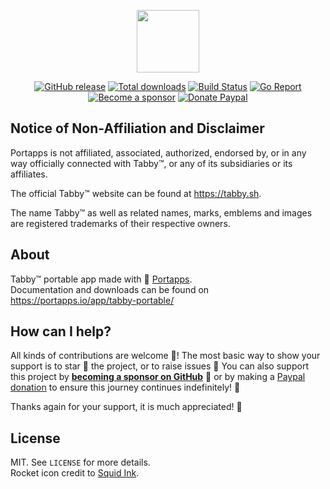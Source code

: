 <p align="center"><a href="https://portapps.io/app/tabby-portable/" target="_blank"><img width="100" src="https://github.com/portapps/tabby-portable/blob/master/res/papp.png"></a></p>

<p align="center">
  <a href="https://portapps.io/app/tabby-portable/#download"><img src="https://img.shields.io/github/release/portapps/tabby-portable.svg?style=flat-square" alt="GitHub release"></a>
  <a href="https://portapps.io/app/tabby-portable/#download"><img src="https://img.shields.io/github/downloads/portapps/tabby-portable/total.svg?style=flat-square" alt="Total downloads"></a>
  <a href="https://github.com/portapps/tabby-portable/actions?workflow=build"><img src="https://img.shields.io/github/workflow/status/portapps/tabby-portable/build?label=build&logo=github&style=flat-square" alt="Build Status"></a>
  <a href="https://goreportcard.com/report/github.com/portapps/tabby-portable"><img src="https://goreportcard.com/badge/github.com/portapps/tabby-portable?style=flat-square" alt="Go Report"></a>
  <br /><a href="https://github.com/sponsors/crazy-max"><img src="https://img.shields.io/badge/sponsor-crazy--max-181717.svg?logo=github&style=flat-square" alt="Become a sponsor"></a>
  <a href="https://www.paypal.me/crazyws"><img src="https://img.shields.io/badge/donate-paypal-00457c.svg?logo=paypal&style=flat-square" alt="Donate Paypal"></a>
</p>

## Notice of Non-Affiliation and Disclaimer

Portapps is not affiliated, associated, authorized, endorsed by, or in any way officially connected with Tabby™,
or any of its subsidiaries or its affiliates.

The official Tabby™ website can be found at https://tabby.sh.

The name Tabby™ as well as related names, marks, emblems and images are registered trademarks of their respective
owners.

## About

Tabby™ portable app made with 🚀 [Portapps](https://portapps.io).<br />
Documentation and downloads can be found on https://portapps.io/app/tabby-portable/

## How can I help?

All kinds of contributions are welcome :raised_hands:! The most basic way to show your support is to star :star2:
the project, or to raise issues :speech_balloon: You can also support this project by
[**becoming a sponsor on GitHub**](https://github.com/sponsors/crazy-max) :clap: or by making a
[Paypal donation](https://www.paypal.me/crazyws) to ensure this journey continues indefinitely! :rocket:

Thanks again for your support, it is much appreciated! :pray:

## License

MIT. See `LICENSE` for more details.<br />
Rocket icon credit to [Squid Ink](http://thesquid.ink).
